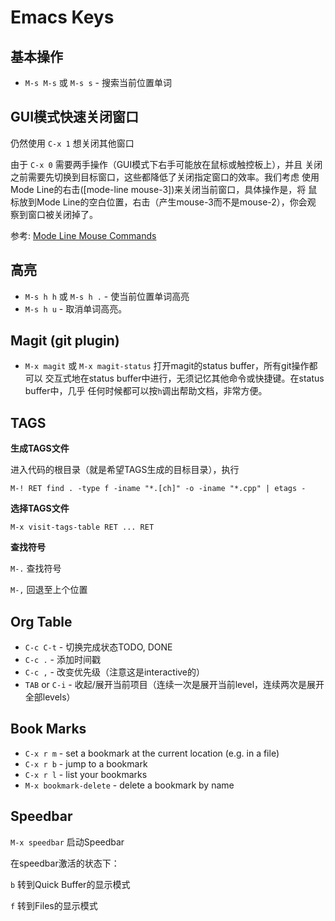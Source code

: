 # Emacs Keys

## 基本操作

* `M-s M-s` 或 `M-s s` - 搜索当前位置单词

## GUI模式快速关闭窗口

仍然使用 `C-x 1` 想关闭其他窗口

由于 `C-x 0` 需要两手操作（GUI模式下右手可能放在鼠标或触控板上），并且
关闭之前需要先切换到目标窗口，这些都降低了关闭指定窗口的效率。我们考虑
使用Mode Line的右击([mode-line mouse-3])来关闭当前窗口，具体操作是，将
鼠标放到Mode Line的空白位置，右击（产生mouse-3而不是mouse-2），你会观
察到窗口被关闭掉了。

参考: [Mode Line Mouse Commands](https://www.gnu.org/software/emacs/manual/html_node/emacs/Mode-Line-Mouse.html#Mode-Line-Mouse)

## 高亮

* `M-s h h` 或 `M-s h .` - 使当前位置单词高亮
* `M-s h u` - 取消单词高亮。

## Magit (git plugin)

* `M-x magit` 或 `M-x magit-status` 打开magit的status buffer，所有git操作都可以
交互式地在status buffer中进行，无须记忆其他命令或快捷键。在status buffer中，几乎
任何时候都可以按`h`调出帮助文档，非常方便。

## TAGS

**生成TAGS文件**

进入代码的根目录（就是希望TAGS生成的目标目录），执行

`M-! RET find . -type f -iname "*.[ch]" -o -iname "*.cpp" | etags -`

**选择TAGS文件**

`M-x visit-tags-table RET ... RET`

**查找符号**

`M-.` 查找符号

`M-,` 回退至上个位置

## Org Table

* `C-c C-t` - 切换完成状态TODO, DONE
* `C-c .` - 添加时间戳
* `C-c ,` - 改变优先级（注意这是interactive的）
* `TAB` or `C-i` - 收起/展开当前项目（连续一次是展开当前level，连续两次是展开全部levels）

## Book Marks

* `C-x r m` - set a bookmark at the current location (e.g. in a file)
* `C-x r b` - jump to a bookmark
* `C-x r l` - list your bookmarks
* `M-x bookmark-delete` - delete a bookmark by name

## Speedbar

`M-x speedbar` 启动Speedbar

在speedbar激活的状态下：

`b` 转到Quick Buffer的显示模式

`f` 转到Files的显示模式

